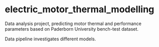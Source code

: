 # electric_motor_thermal_modelling
Data analysis project, predicting motor thermal and performance parameters based on Paderborn University bench-test dataset. 

Data pipeline investigates different models.